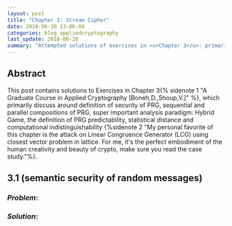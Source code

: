 ```yaml
---
layout: post
title: "Chapter 3: Stream Cipher"
date: 2018-06-30 13:06:04
categories: blog appliedcryptography
last_update: 2018-06-20
summary: "Attempted solutions of exercises in <u>Chapter 3</u>: primarily on PRG, compositions of PRG, Hybrid Game, PRG predictability, definition of computational indistinguishability based on statistical distance and some common stream ciphers like RC4, ChaCha20, LFSR, Salsa etc."
---
```

## Abstract
 This post contains solutions to Exercises in Chapter 3{% sidenote 1 "A Graduate Course in Applied Cryptography [Boneh,D.,Shoup,V.]" %}, which primarily discuss around definition of security of PRG, sequential and parallel compositions of PRG, super important analysis paradigm: Hybrid Game, the definition of PRG predictability, statistical distance and computational indistinguishability {%sidenote 2 "My personal favorite of this chapter is the attack on Linear Congruence Generator (LCG) using closest vector problem in lattice. For me, it's the perfect embodiment of the human creativity and beauty of crypto, make sure you read the case study."%}.

## 3.1 (semantic security of random messages)
### *Problem*:
### *Solution*:
